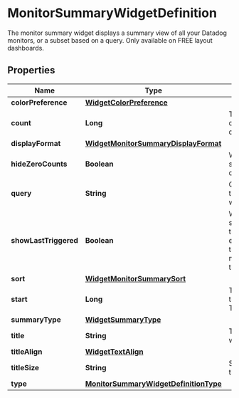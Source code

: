

# MonitorSummaryWidgetDefinition

The monitor summary widget displays a summary view of all your Datadog monitors, or a subset based on a query. Only available on FREE layout dashboards.
## Properties

Name | Type | Description | Notes
------------ | ------------- | ------------- | -------------
**colorPreference** | [**WidgetColorPreference**](WidgetColorPreference.md) |  |  [optional]
**count** | **Long** | The number of monitors to display. |  [optional]
**displayFormat** | [**WidgetMonitorSummaryDisplayFormat**](WidgetMonitorSummaryDisplayFormat.md) |  |  [optional]
**hideZeroCounts** | **Boolean** | Whether to show counts of 0 or not. |  [optional]
**query** | **String** | Query to filter the monitors with. | 
**showLastTriggered** | **Boolean** | Whether to show the time that has elapsed since the monitor/group triggered. |  [optional]
**sort** | [**WidgetMonitorSummarySort**](WidgetMonitorSummarySort.md) |  |  [optional]
**start** | **Long** | The start of the list. Typically 0. |  [optional]
**summaryType** | [**WidgetSummaryType**](WidgetSummaryType.md) |  |  [optional]
**title** | **String** | Title of the widget. |  [optional]
**titleAlign** | [**WidgetTextAlign**](WidgetTextAlign.md) |  |  [optional]
**titleSize** | **String** | Size of the title. |  [optional]
**type** | [**MonitorSummaryWidgetDefinitionType**](MonitorSummaryWidgetDefinitionType.md) |  | 




